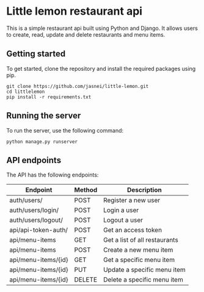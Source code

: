 # Little lemon restaurant api

This is a simple restaurant api built using Python and Django. It allows users to create, read, update and delete restaurants and menu items.

## Getting started

To get started, clone the repository and install the required packages using pip.

```
git clone https://github.com/jasnei/little-lemon.git
cd littlelemon
pip install -r requirements.txt
```

## Running the server

To run the server, use the following command:

```
python manage.py runserver
```

## API endpoints

The API has the following endpoints:

| Endpoint | Method | Description |
| --- | --- | --- |
|auth/users/ | POST | Register a new user |
|auth/users/login/ | POST | Login a user |
|auth/users/logout/ | POST | Logout a user |
|api/api-token-auth/ | POST | Get an access token |
|api/menu-items | GET | Get a list of all restaurants |
|api/menu-items | POST | Create a new menu item |
|api/menu-items/{id} | GET | Get a specific menu item |
|api/menu-items/{id} | PUT | Update a specific menu item |
|api/menu-items/{id} | DELETE | Delete a specific menu item |



